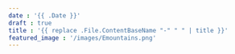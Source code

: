 ```yaml
---
date : '{{ .Date }}'
draft : true
title : '{{ replace .File.ContentBaseName "-" " " | title }}'
featured_image : '/images/Emountains.png'
---
```

